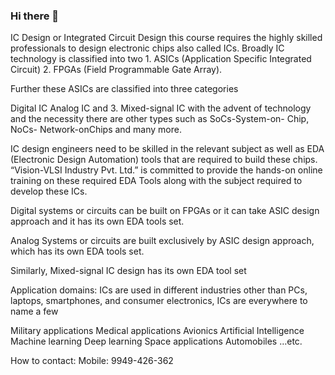 ### Hi there 👋

IC Design or Integrated Circuit Design this course requires the highly skilled professionals to design electronic chips also called ICs. Broadly IC technology is classified into two 1. ASICs (Application Specific Integrated Circuit) 2. FPGAs (Field Programmable Gate Array).

Further these ASICs are classified into three categories

Digital IC
Analog IC and 3. Mixed-signal IC
with the advent of technology and the necessity there are other types such as SoCs-System-on- Chip, NoCs- Network-onChips and many more.

IC design engineers need to be skilled in the relevant subject as well as EDA (Electronic Design Automation) tools that are required to build these chips. “Vision-VLSI Industry Pvt. Ltd.” is committed to provide the hands-on online training on these required EDA Tools along with the subject required to develop these ICs.

Digital systems or circuits can be built on FPGAs or it can take ASIC design approach and it has its own EDA tools set.

Analog Systems or circuits are built exclusively by ASIC design approach, which has its own EDA tools set.

Similarly, Mixed-signal IC design has its own EDA tool set

Application domains: ICs are used in different industries other than PCs, laptops, smartphones, and consumer electronics, ICs are everywhere to name a few

Military applications
Medical applications
Avionics
Artificial Intelligence
Machine learning
Deep learning
Space applications
Automobiles …etc.

How to contact:
Mobile: 9949-426-362
